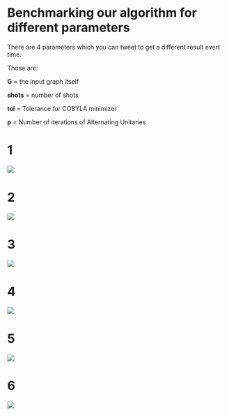 # Benchmarking our algorithm for different parameters

There are 4 parameters which you can tweet to get a different result evert time. 

Those are:

**G** = the input graph itself


**shots** = number of shots


**tol** = Tolerance for COBYLA minimizer


**p** = Number of iterations of Alternating Unitaries


# 1
<img src="https://github.com/micah-roberson/2023_Quantinuum/blob/main/team_solutions/Carls/Results/case1.png">

# 2
<img src="https://github.com/micah-roberson/2023_Quantinuum/blob/main/team_solutions/Carls/Results/case1.png">

# 3
<img src="https://github.com/micah-roberson/2023_Quantinuum/blob/main/team_solutions/Carls/Results/case1.png">

# 4
<img src="https://github.com/micah-roberson/2023_Quantinuum/blob/main/team_solutions/Carls/Results/case1.png">

# 5
<img src="https://github.com/micah-roberson/2023_Quantinuum/blob/main/team_solutions/Carls/Results/case1.png">

# 6
<img src="https://github.com/micah-roberson/2023_Quantinuum/blob/main/team_solutions/Carls/Results/case1.png">


